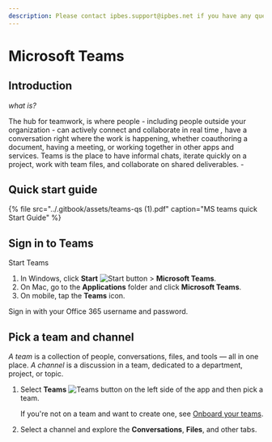 ```yaml
---
description: Please contact ipbes.support@ipbes.net if you have any questions
---
```


# Microsoft Teams

## Introduction

_what is?_

The hub for teamwork, is where people - including people outside your organization - can actively connect and collaborate in real time _,_ have a conversation right where the work is happening, whether coauthoring a document, having a meeting, or working together in other apps and services. Teams is the place to have informal chats, iterate quickly on a project, work with team files, and collaborate on shared deliverables. -

## Quick start guide

{% file src="../.gitbook/assets/teams-qs \(1\).pdf" caption="MS teams quick Start Guide" %}

## Sign in to Teams

Start Teams

1. In Windows, click **Start** ![Start button](https://support.content.office.net/en-us/media/e7dda90f-7dd2-4c7b-ad9e-1ca9888f8c90.png) &gt; **Microsoft Teams**.
2. On Mac, go to the **Applications** folder and click **Microsoft Teams**.
3. On mobile, tap the **Teams** icon.

Sign in with your Office 365 username and password.

## **Pick a team and channel**

_A team_ is a collection of people, conversations, files, and tools — all in one place. _A channel_ is a discussion in a team, dedicated to a department, project, or topic.

1. Select **Teams** ![Teams button](https://support.content.office.net/en-us/media/20305b5c-df47-4154-a21a-b12712c4224c.png) on the left side of the app and then pick a team.

   If you're not on a team and want to create one, see [Onboard your teams](https://support.office.com/en-gb/article/video-get-your-team-up-and-running-702a2977-e662-4038-bef5-bdf8ee47b17b?wt.mc_id=otc_sixsteps).

2. Select a channel and explore the **Conversations**, **Files**, and other tabs.

